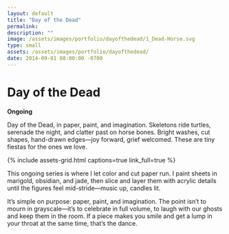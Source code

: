 ```yaml
---
layout: default
title: "Day of the Dead"
permalink: 
description: ""
image: /assets/images/portfolio/dayofthedead/1_Dead-Horse.svg
type: small  
assets: /assets/images/portfolio/dayofthedead/  
date: 2014-09-01 08:00:00 -0700
---
```


# Day of the Dead  
**Ongoing**  

Day of the Dead, in paper, paint, and imagination. Skeletons ride turtles, serenade the night, and clatter past on horse bones. Bright washes, cut shapes, hand-drawn edges—joy forward, grief welcomed. These are tiny fiestas for the ones we love.  

{% include assets-grid.html captions=true link_full=true %}  

This ongoing series is where I let color and cut paper run. I paint sheets in marigold, obsidian, and jade, then slice and layer them with acrylic details until the figures feel mid-stride—music up, candles lit.  

It’s simple on purpose: paper, paint, and imagination. The point isn’t to mourn in grayscale—it’s to celebrate in full volume, to laugh with our ghosts and keep them in the room. If a piece makes you smile and get a lump in your throat at the same time, that’s the dance.
